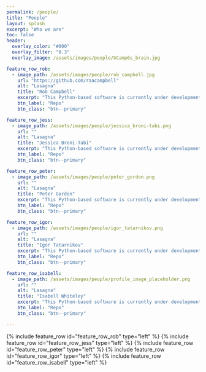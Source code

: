 ```yaml
---
permalink: /people/
title: "People"
layout: splash
excerpt: "Who we are"
toc: false
header:
  overlay_color: "#000"
  overlay_filter: "0.3"
  overlay_image: /assets/images/people/GCamp6s_brain.jpg

feature_row_rob:
  - image_path: /assets/images/people/rob_campbell.jpg
    url: "https://github.com/raacampbell"
    alt: "Lasagna"
    title: "Rob Campbell"
    excerpt: "This Python-based software is currently under development. It provides three linked orthogonal 2-D views for fast visualisation of downsampled image stacks. Allows overlays of multiple brains, multiple channels, traced neurites, or soma locations. Includes viewer for Allen Atlas. Extendable via plugins."
    btn_label: "Repo"
    btn_class: "btn--primary"

feature_row_jess:
  - image_path: /assets/images/people/jessica_broni-tabi.png
    url: ""
    alt: "Lasagna"
    title: "Jessica Broni-Tabi"
    excerpt: "This Python-based software is currently under development. It provides three linked orthogonal 2-D views for fast visualisation of downsampled image stacks. Allows overlays of multiple brains, multiple channels, traced neurites, or soma locations. Includes viewer for Allen Atlas. Extendable via plugins."
    btn_label: "Repo"
    btn_class: "btn--primary"

feature_row_peter:
  - image_path: /assets/images/people/peter_gordon.png
    url: ""
    alt: "Lasagna"
    title: "Peter Gordon"
    excerpt: "This Python-based software is currently under development. It provides three linked orthogonal 2-D views for fast visualisation of downsampled image stacks. Allows overlays of multiple brains, multiple channels, traced neurites, or soma locations. Includes viewer for Allen Atlas. Extendable via plugins."
    btn_label: "Repo"
    btn_class: "btn--primary"

feature_row_igor:
  - image_path: /assets/images/people/igor_tatarnikov.png 
    url: ""
    alt: "Lasagna"
    title: "Igor Tatarnikov"
    excerpt: "This Python-based software is currently under development. It provides three linked orthogonal 2-D views for fast visualisation of downsampled image stacks. Allows overlays of multiple brains, multiple channels, traced neurites, or soma locations. Includes viewer for Allen Atlas. Extendable via plugins."
    btn_label: "Repo"
    btn_class: "btn--primary"

feature_row_isabell:
  - image_path: /assets/images/people/profile_image_placeholder.png 
    url: ""
    alt: "Lasagna"
    title: "Isabell Whiteley"
    excerpt: "This Python-based software is currently under development. It provides three linked orthogonal 2-D views for fast visualisation of downsampled image stacks. Allows overlays of multiple brains, multiple channels, traced neurites, or soma locations. Includes viewer for Allen Atlas. Extendable via plugins."
    btn_label: "Repo"
    btn_class: "btn--primary"

---
```


{% include feature_row id="feature_row_rob" type="left" %}
{% include feature_row id="feature_row_jess"   type="left" %}
{% include feature_row id="feature_row_peter" type="left" %}
{% include feature_row id="feature_row_igor" type="left" %}
{% include feature_row id="feature_row_isabell" type="left" %}

